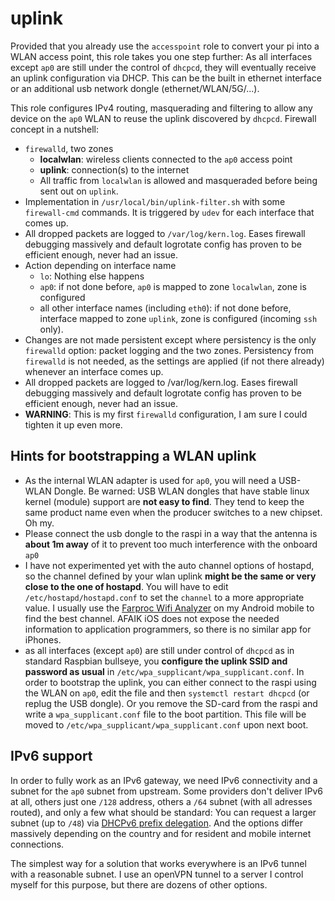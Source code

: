 # uplink

Provided that you already use the `accesspoint` role to convert your pi into a WLAN access point, this role takes you one step further: As all interfaces except `ap0` are still under the control of `dhcpcd`, they will eventually receive an uplink configuration via DHCP. This can be the built in ethernet interface or an additional usb network dongle (ethernet/WLAN/5G/...). 

This role configures IPv4 routing, masquerading and filtering to allow any device on the `ap0` WLAN to reuse the uplink discovered by `dhcpcd`.
Firewall concept in a nutshell:

* `firewalld`, two zones
  * **localwlan**: wireless clients connected to the `ap0` access point
  * **uplink**: connection(s) to the internet
  * All traffic from `localwlan` is allowed and masqueraded before being sent out on `uplink`.
* Implementation in `/usr/local/bin/uplink-filter.sh` with some `firewall-cmd` commands. It is triggered by `udev` for each interface that comes up.
* All dropped packets are logged to `/var/log/kern.log`. Eases firewall debugging massively and default logrotate config has proven to be efficient enough, never had an issue.
* Action depending on interface name
    * `lo`: Nothing else happens
    * `ap0`: if not done before, `ap0` is mapped to zone `localwlan`, zone is configured
    * all other interface names (including `eth0`): if not done before, interface mapped to zone `uplink`, zone is configured (incoming `ssh` only). 
* Changes are not made persistent except where persistency is the only `firewalld` option: packet logging and the two zones. Persistency from `firewalld` is not needed, as the settings are applied (if not there already) whenever an interface comes up.
* All dropped packets are logged to /var/log/kern.log. Eases firewall debugging massively and default logrotate config has proven to be efficient enough, never had an issue.
* **WARNING**: This is my first `firewalld` configuration, I am sure I could tighten it up even more.

## Hints for bootstrapping a WLAN uplink

* As the internal WLAN adapter is used for `ap0`, you will need a USB-WLAN Dongle. Be warned: USB WLAN dongles that have stable linux kernel (module) support are **not easy to find**. They tend to keep the same product name even when the producer switches to a new chipset. Oh my.
* Please connect the usb dongle to the raspi in a way that the antenna is **about 1m away** of it to prevent too much interference with the onboard `ap0`
* I have not experimented yet with the auto channel options of hostapd, so the channel defined by your wlan uplink **might be the same or very close to the one of hostapd**. You will have to edit `/etc/hostapd/hostapd.conf` to set the `channel` to a more appropriate value. I usually use the [Farproc Wifi Analyzer](https://play.google.com/store/apps/details?id=com.farproc.wifi.analyzer) on my Android mobile to find the best channel. AFAIK iOS does not expose the needed information to application programmers, so there is no similar app for iPhones.
* as all interfaces (except `ap0`) are still under control of `dhcpcd` as in standard Raspbian bullseye, you **configure the uplink SSID and password as usual** in `/etc/wpa_supplicant/wpa_supplicant.conf`. In order to bootstrap the uplink, you can either connect to the raspi using the WLAN on `ap0`, edit the file and then `systemctl restart dhcpcd` (or replug the USB dongle). Or you remove the SD-card from the raspi and write a `wpa_supplicant.conf` file to the boot partition. This file will be moved to `/etc/wpa_supplicant/wpa_supplicant.conf` upon next boot.

## IPv6 support

In order to fully work as an IPv6 gateway, we need IPv6 connectivity and a subnet for the `ap0` subnet from upstream. Some providers don't deliver IPv6 at all, others just one `/128` address, others a `/64` subnet (with all adresses routed), and only a few what should be standard: You can request a larger subnet (up to `/48`) via [DHCPv6 prefix delegation](https://en.wikipedia.org/wiki/Prefix_delegation). And the options differ massively depending on the country and for resident and mobile internet connections.

The simplest way for a solution that works everywhere is an IPv6 tunnel with a reasonable subnet. I use an openVPN tunnel to a server I control myself for this purpose, but there are dozens of other options.
